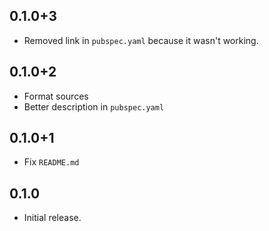 ## 0.1.0+3

* Removed link in `pubspec.yaml` because it wasn't working.

## 0.1.0+2

* Format sources
* Better description in `pubspec.yaml`

## 0.1.0+1

* Fix `README.md`

## 0.1.0

* Initial release.

